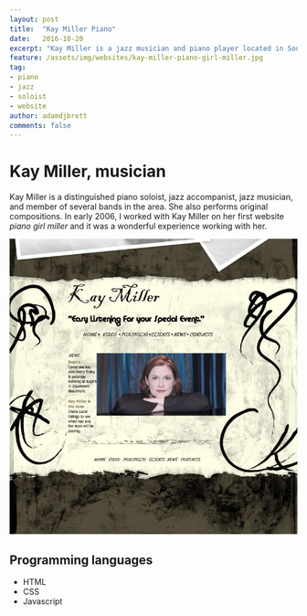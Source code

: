 ```yaml
---
layout: post
title:  "Kay Miller Piano"
date:   2016-10-20
excerpt: "Kay Miller is a jazz musician and piano player located in Southeast, Texas."
feature: /assets/img/websites/kay-miller-piano-girl-miller.jpg
tag:
- piano
- jazz
- soloist
- website
author: adamdjbrett
comments: false
---
```


# Kay Miller, musician
Kay Miller is a distinguished piano soloist, jazz accompanist, jazz musician, and member of several bands in the area. She also performs original compositions. In early 2006, I worked with Kay Miller on her first website _piano girl miller_ and it was a wonderful experience working with her.

![Piano Girl Miller Website Screenshot](/assets/img/websites/kay-miller-piano-girl-miller.jpg)

## Programming languages
* HTML
* CSS
* Javascript
